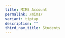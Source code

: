 ```yaml
---
title: MIMS Account
permalink: /mims/
variant: tiptap
description: ""
third_nav_title: Students
---
```

